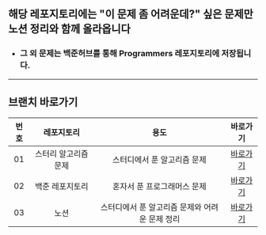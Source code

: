 ## 해당 레포지토리에는 "이 문제 좀 어려운데?" 싶은 문제만 노션 정리와 함께 올라옵니다
- <h3>그 외 문제는 백준허브를 통해 Programmers 레포지토리에 저장됩니다.</h3>

---

## 브랜치 바로가기

| 번호 |  레포지토리  |  용도  |     바로가기      | 
| :--: | :--------: | :-----------------: | :---------------: |
|  01  | 스터리 알고리즘 문제 |      스터디에서 푼 알고리즘 문제      | [바로가기][Team] |
|  02  | 백준 레포지토리 |     혼자서 푼 프로그래머스 문제      | [바로가기][Programmers] |
|  03  | 노션 | 스터디에서 푼 알고리즘 문제와 어려운 문제 정리 | [바로가기][Notion] |





[Team]: https://github.com/Employment-Study/Algorithm_Study.git
[Programmers]: https://github.com/RightAccept/Programmers.git
[Notion]: https://www.notion.so/e393e8bd0e5943f9b9e844349eba0749?v=90b0d9342fc9410385ae0384464ed509&pvs=4
